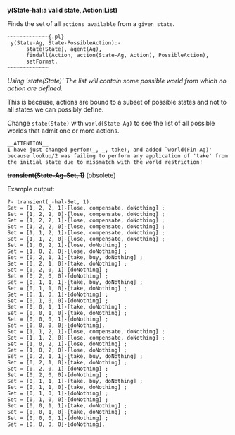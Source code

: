 __y(State-hal:a valid state, Action:List)__

Finds the set of all `actions available` from a `given state`.

```
~~~~~~~~~~~~~{.pl}
 y(State-Ag, State-PossibleAction):-
      state(State), agent(Ag),
      findall(Action, action(State-Ag, Action), PossibleAction),
      setFormat.
~~~~~~~~~~~~~
```
_Using 'state(State)' The list will contain some possible world from
which no action are defined_.

This is because, actions are bound to a subset of possible states and
not to all states we can possibly define.

Change `state(State)` with `world(State-Ag)` to see the list of all
possible worlds that admit one or more actions.
```
__ATTENTION__
I have just changed perfom(_, _, take), and added `world(Fin-Ag)'
because lookup/2 was failing to perform any application of 'take' from
the initial state due to missmatch with the world restriction!
```

~~__transient(State-Ag-Set, 1)__~~
(obsolete)

Example output:

    ?- transient(_-hal-Set, 1).
    Set = [1, 2, 2, 1]-[lose, compensate, doNothing] ;
    Set = [1, 2, 2, 0]-[lose, compensate, doNothing] ;
    Set = [1, 2, 2, 1]-[lose, compensate, doNothing] ;
    Set = [1, 2, 2, 0]-[lose, compensate, doNothing] ;
    Set = [1, 1, 2, 1]-[lose, compensate, doNothing] ;
    Set = [1, 1, 2, 0]-[lose, compensate, doNothing] ;
    Set = [1, 0, 2, 1]-[lose, doNothing] ;
    Set = [1, 0, 2, 0]-[lose, doNothing] ;
    Set = [0, 2, 1, 1]-[take, buy, doNothing] ;
    Set = [0, 2, 1, 0]-[take, doNothing] ;
    Set = [0, 2, 0, 1]-[doNothing] ;
    Set = [0, 2, 0, 0]-[doNothing] ;
    Set = [0, 1, 1, 1]-[take, buy, doNothing] ;
    Set = [0, 1, 1, 0]-[take, doNothing] ;
    Set = [0, 1, 0, 1]-[doNothing] ;
    Set = [0, 1, 0, 0]-[doNothing] ;
    Set = [0, 0, 1, 1]-[take, doNothing] ;
    Set = [0, 0, 1, 0]-[take, doNothing] ;
    Set = [0, 0, 0, 1]-[doNothing] ;
    Set = [0, 0, 0, 0]-[doNothing].
    Set = [1, 1, 2, 1]-[lose, compensate, doNothing] ;
    Set = [1, 1, 2, 0]-[lose, compensate, doNothing] ;
    Set = [1, 0, 2, 1]-[lose, doNothing] ;
    Set = [1, 0, 2, 0]-[lose, doNothing] ;
    Set = [0, 2, 1, 1]-[take, buy, doNothing] ;
    Set = [0, 2, 1, 0]-[take, doNothing] ;
    Set = [0, 2, 0, 1]-[doNothing] ;
    Set = [0, 2, 0, 0]-[doNothing] ;
    Set = [0, 1, 1, 1]-[take, buy, doNothing] ;
    Set = [0, 1, 1, 0]-[take, doNothing] ;
    Set = [0, 1, 0, 1]-[doNothing] ;
    Set = [0, 1, 0, 0]-[doNothing] ;
    Set = [0, 0, 1, 1]-[take, doNothing] ;
    Set = [0, 0, 1, 0]-[take, doNothing] ;
    Set = [0, 0, 0, 1]-[doNothing] ;
    Set = [0, 0, 0, 0]-[doNothing].
